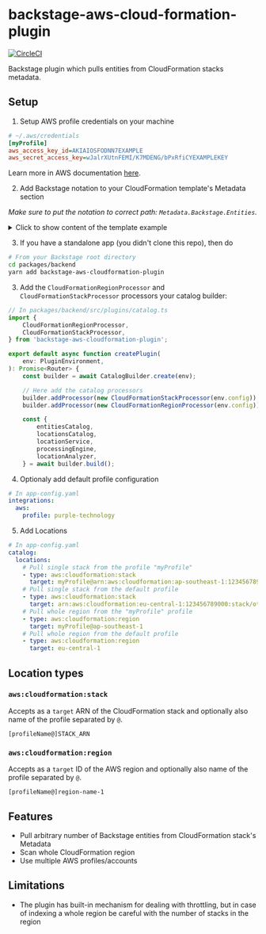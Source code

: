 # backstage-aws-cloud-formation-plugin

[![CircleCI](https://circleci.com/gh/purple-technology/backstage-aws-cloudformation-plugin/tree/master.svg?style=svg)](https://circleci.com/gh/purple-technology/backstage-aws-cloudformation-plugin/tree/master)

Backstage plugin which pulls entities from CloudFormation stacks metadata.

## Setup

1. Setup AWS profile credentials on your machine

```ini
# ~/.aws/credentials
[myProfile]
aws_access_key_id=AKIAIOSFODNN7EXAMPLE
aws_secret_access_key=wJalrXUtnFEMI/K7MDENG/bPxRfiCYEXAMPLEKEY
```

Learn more in AWS documentation [here](https://docs.aws.amazon.com/cli/latest/userguide/cli-configure-profiles.html).

2. Add Backstage notation to your CloudFormation template's Metadata section

*Make sure to put the notation to correct path: `Metadata.Backstage.Entities`.*
<details>
<summary>Click to show content of the template example</summary>

```yaml
AWSTemplateFormatVersion: 2010-09-09
Resources:
  MyLambdaFunction:
    Type: 'AWS::Lambda::Function'
    Properties:
      FunctionName: my-lambda
Metadata:
  Backstage:
    Entities:
      - apiVersion: backstage.io/v1alpha1
        kind: Component
        metadata:
          name: petstore
          namespace: external-systems
          description: Petstore
        spec:
          type: service
          lifecycle: experimental
          owner: 'group:pet-managers'
          providesApis:
            - petstore
            - internal/streetlights
            - hello-world
      - apiVersion: backstage.io/v1alpha1
        kind: API
        metadata:
          name: petstore
          description: The Petstore API
        spec:
          type: openapi
          lifecycle: production
          owner: petstore@example.com
          definition:
            $text: 'https://petstore.swagger.io/v2/swagger.json'
```
</details>


3. If you have a standalone app (you didn't clone this repo), then do

```bash
# From your Backstage root directory
cd packages/backend
yarn add backstage-aws-cloudformation-plugin
```

3. Add the `CloudFormationRegionProcessor` and `CloudFormationStackProcessor` processors your catalog builder:

```ts
// In packages/backend/src/plugins/catalog.ts
import {
	CloudFormationRegionProcessor,
	CloudFormationStackProcessor,
} from 'backstage-aws-cloudformation-plugin';

export default async function createPlugin(
	env: PluginEnvironment,
): Promise<Router> {
	const builder = await CatalogBuilder.create(env);

    // Here add the catalog processors
	builder.addProcessor(new CloudFormationStackProcessor(env.config));
	builder.addProcessor(new CloudFormationRegionProcessor(env.config));

	const {
		entitiesCatalog,
		locationsCatalog,
		locationService,
		processingEngine,
		locationAnalyzer,
	} = await builder.build();
```

4. Optionaly add default profile configuration 

```yaml
# In app-config.yaml
integrations:
  aws:
    profile: purple-technology
```

5. Add Locations

```yaml
# In app-config.yaml
catalog:
  locations:
    # Pull single stack from the profile "myProfile"
    - type: aws:cloudformation:stack
      target: myProfile@arn:aws:cloudformation:ap-southeast-1:123456789000:stack/some-stack/123-345-12-1235-123123
    # Pull single stack from the default profile
    - type: aws:cloudformation:stack
      target: arn:aws:cloudformation:eu-central-1:123456789000:stack/other-stack/532-123-59-593-19481
    # Pull whole region from the "myProfile" profile
    - type: aws:cloudformation:region
      target: myProfile@ap-southeast-1
    # Pull whole region from the default profile
    - type: aws:cloudformation:region
      target: eu-central-1
```

## Location types

### `aws:cloudformation:stack`

Accepts as a `target` ARN of the CloudFormation stack and optionally also name of the profile separated by `@`.

```
[profileName@]STACK_ARN
```

### `aws:cloudformation:region`

Accepts as a `target` ID of the AWS region and optionally also name of the profile separated by `@`.

```
[profileName@]region-name-1
```

## Features

- Pull arbitrary number of Backstage entities from CloudFormation stack's Metadata
- Scan whole CloudFormation region
- Use multiple AWS profiles/accounts

## Limitations

- The plugin has built-in mechanism for dealing with throttling, but in case of indexing a whole region be careful with the number of stacks in the region 

